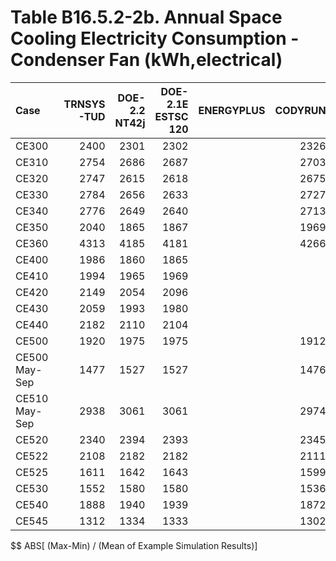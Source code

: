 # Table B16.5.2-2b. Annual Space Cooling Electricity Consumption - Condenser Fan (kWh,electrical)
| Case          | TRNSYS-TUD | DOE-2.2 NT42j | DOE-2.1E ESTSC 120 | ENERGYPLUS | CODYRUN | HOT3000 |     |  Min |  Max | Mean | Dev % $$ |     | TEST 0.0.0 | 
|:------------- | ----------:| -------------:| ------------------:| ----------:| -------:| -------:| ---:| ----:| ----:| ----:| --------:| ---:| ----------:| 
| CE300         |       2400 |          2301 |               2302 |            |    2326 |    2323 |     | 2301 | 2400 | 2331 |      4.3 |     |       2302 | 
| CE310         |       2754 |          2686 |               2687 |            |    2703 |    2691 |     | 2686 | 2754 | 2704 |      2.5 |     |       2687 | 
| CE320         |       2747 |          2615 |               2618 |            |    2675 |    2681 |     | 2615 | 2747 | 2667 |      4.9 |     |       2618 | 
| CE330         |       2784 |          2656 |               2633 |            |    2727 |    2693 |     | 2633 | 2784 | 2699 |      5.6 |     |       2633 | 
| CE340         |       2776 |          2649 |               2640 |            |    2713 |    2684 |     | 2640 | 2776 | 2692 |      5.1 |     |       2640 | 
| CE350         |       2040 |          1865 |               1867 |            |    1969 |    1970 |     | 1865 | 2040 | 1942 |      9.0 |     |       1867 | 
| CE360         |       4313 |          4185 |               4181 |            |    4266 |    4272 |     | 4181 | 4313 | 4243 |      3.1 |     |       4181 | 
| CE400         |       1986 |          1860 |               1865 |            |         |    1902 |     | 1860 | 1986 | 1903 |      6.6 |     |       1865 | 
| CE410         |       1994 |          1965 |               1969 |            |         |    1936 |     | 1936 | 1994 | 1966 |      3.0 |     |       1969 | 
| CE420         |       2149 |          2054 |               2096 |            |         |    2115 |     | 2054 | 2149 | 2103 |      4.5 |     |       2096 | 
| CE430         |       2059 |          1993 |               1980 |            |         |    1970 |     | 1970 | 2059 | 2001 |      4.5 |     |       1980 | 
| CE440         |       2182 |          2110 |               2104 |            |         |    2120 |     | 2104 | 2182 | 2129 |      3.7 |     |       2104 | 
| CE500         |       1920 |          1975 |               1975 |            |    1912 |    1976 |     | 1912 | 1976 | 1952 |      3.3 |     |       1975 | 
| CE500 May-Sep |       1477 |          1527 |               1527 |            |    1476 |    1524 |     | 1476 | 1527 | 1506 |      3.4 |     |       1527 | 
| CE510 May-Sep |       2938 |          3061 |               3061 |            |    2974 |    3050 |     | 2938 | 3061 | 3017 |      4.1 |     |       3061 | 
| CE520         |       2340 |          2394 |               2393 |            |    2345 |    2396 |     | 2340 | 2396 | 2374 |      2.4 |     |       2393 | 
| CE522         |       2108 |          2182 |               2182 |            |    2111 |    2174 |     | 2108 | 2182 | 2151 |      3.4 |     |       2182 | 
| CE525         |       1611 |          1642 |               1643 |            |    1599 |    1663 |     | 1599 | 1663 | 1632 |      3.9 |     |       1643 | 
| CE530         |       1552 |          1580 |               1580 |            |    1536 |    1585 |     | 1536 | 1585 | 1567 |      3.1 |     |       1580 | 
| CE540         |       1888 |          1940 |               1939 |            |    1872 |    1926 |     | 1872 | 1940 | 1913 |      3.5 |     |       1939 | 
| CE545         |       1312 |          1334 |               1333 |            |    1302 |    1337 |     | 1302 | 1337 | 1324 |      2.7 |     |       1333 | 

$$ ABS[ (Max-Min) / (Mean of Example Simulation Results)]


